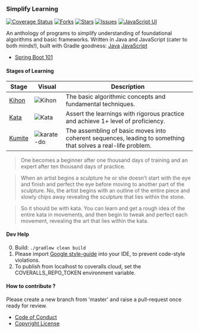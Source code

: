 ### Simplify Learning 
<!-- [![Build](https://travis-ci.org/sachinlala/SimplifyLearning.svg)](https://travis-ci.
org/sachinlala/SimplifyLearning) -->
[![Coverage Status](https://coveralls.io/repos/github/sachinlala/SimplifyLearning/badge.svg?branch=master)](https://coveralls.io/github/sachinlala/SimplifyLearning?branch=master) 
[![Forks](https://img.shields.io/github/forks/sachinlala/SimplifyLearning.svg)](https://github.com/sachinlala/SimplifyLearning/network/members)
[![Stars](https://img.shields.io/github/stars/sachinlala/SimplifyLearning.svg)](https://github.com/sachinlala/SimplifyLearning/stargazers)
[![Issues](https://img.shields.io/github/issues/sachinlala/SimplifyLearning.svg)](https://github.com/sachinlala/SimplifyLearning/issues)
[![JavaScript UI](https://img.shields.io/badge/javascript%20ui-live-brightgreen.svg)](https://sachinlala.github.io/SimplifyLearning/algorithms-js/)
<!-- [![Gitter chat](https://badges.gitter.im/sachinlala/repo.png)](https://gitter.
im/SimplifyLearning) -->

An anthology of programs to simplify understanding of foundational algorithms and basic frameworks. Written in Java and JavaScript (cater to both minds!), built with Gradle goodness:
[Java](algorithms-java/ALGORITHMS.md)
[JavaScript](algorithms-js/index.html)
* [Spring Boot 101](sample-rest-service/SERVICE.md)

#### Stages of Learning
|Stage|Visual|Description|
|-----|------|-----------|
|[Kihon](https://en.wikipedia.org/wiki/Kihon)|![Kihon](images/kihon.gif)|The basic algorithmic concepts and fundamental techniques.|
|[Kata](https://en.wikipedia.org/wiki/Kata)|![Kata](images/kata.gif)|Assert the learnings with rigorous practice and achieve 1+ level of proficiency.|
|[Kumite](https://en.wikipedia.org/wiki/Kumite)|![karate-do](images/karate-do.jpg)|The assembling of basic moves into coherent sequences, leading to something that solves a real-life problem.|

> One becomes a beginner after one thousand days of training and an expert after ten thousand days of practice.

> When an artist begins a sculpture he or she doesn’t start with the eye and finish and perfect the eye before moving to another part of the sculpture. No, the artist begins with an outline of the entire piece and slowly chips away revealing the sculpture that lies within the stone.

> So it should be with kata. You can learn and get a rough idea of the entire kata in movements, and then begin to tweak and perfect each movement, revealing the art that lies within the kata.

#### Dev Help
0. Build: `./gradlew clean build`
1. Please import [Google style-guide](https://github.com/google/styleguide) into your IDE, to prevent code-style violations.
2. To publish from localhost to coveralls cloud, set the COVERALLS_REPO_TOKEN environment variable.

#### How to contribute ?
Please create a new branch from 'master' and raise a pull-request once ready for review.
* [Code of Conduct](https://www.contributor-covenant.org/version/1/4/code-of-conduct/)
* [Copyright License](LICENSE)
